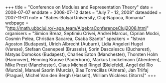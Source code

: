 +++
title = "Conference on Modules and Representation Theory"
date = 2008-07-07
enddate = 2008-07-12
dates = "July 7 - 12, 2008"
dateadded = 2007-11-01
note = "Babes-Bolyai University, Cluj-Napoca, Romania"
webpage = "http://math.ubbcluj.ro/~aga_team/AlgebraConferenceCluj2008.html"
organisers = "Simion Breaz, Septimiu Crivei, Andrei Marcus, Ciprian Modoi, Cosmin Pelea, Christian Sacarea, Csaba Szanto"
speakers = "Istvan Agoston (Budapest), Ulrich Albrecht (Auburn), Lidia Angeleri Hugel (Varese), Stefaan Caenepeel (Brussels), Sorin Dascalescu (Bucharest), Matyas Domokos (Budapest), Charles Eaton (Manchester), Thorsten Holm (Hannover), Henning Krause (Paderborn), Markus Linckelmann (Aberdeen), Mike Prest (Manchester), Claus Michael Ringel (Bielefeld), Angel del Rio (Murcia), Manuel Saorin (Murcia), Blas Torrecillas (Almera), Jan Trlifaj (Prague), Michel Van den Bergh (Hasselt), William Wickless (Storrs)"
+++
